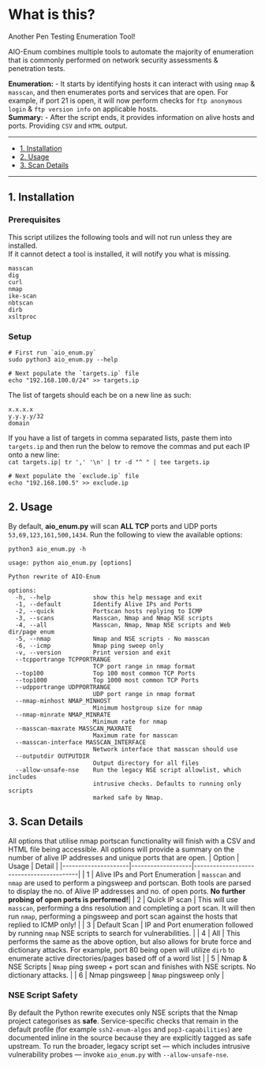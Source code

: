 # What is this? 
Another Pen Testing Enumeration Tool!

AIO-Enum combines multiple tools to automate the majority of enumeration that is commonly performed on network security assessments & penetration tests.  

**Enumeration:** - It starts by identifying hosts it can interact with using `nmap` & `masscan`, and then enumerates ports and services that are open. For example, if port 21 is open, it will now perform checks for `ftp anonymous login` & `ftp version info` on applicable hosts.  
**Summary:** - After the script ends, it provides information on alive hosts and ports. Providing `CSV` and `HTML` output.

---

- [1. Installation](#1-installation)
- [2. Usage](#2-usage)
- [3. Scan Details](#3-scan-details)

---

## 1. Installation

### Prerequisites
This script utilizes the following tools and will not run unless they are installed.  
If it cannot detect a tool is installed, it will notify you what is missing.
``` 
masscan
dig
curl
nmap
ike-scan
nbtscan
dirb
xsltproc
```
### Setup
```
# First run `aio_enum.py`
sudo python3 aio_enum.py --help
```
```
# Next populate the `targets.ip` file
echo "192.168.100.0/24" >> targets.ip
```
The list of targets should each be on a new line as such:  
```
x.x.x.x  
y.y.y.y/32  
domain  
```

If you have a list of targets in comma separated lists, paste them into `targets.ip` and then run the below to remove the commas and put each IP onto a new line:  
`cat targets.ip| tr ',' '\n' | tr -d "^ " | tee targets.ip`

```
# Next populate the `exclude.ip` file
echo "192.168.100.5" >> exclude.ip
```

## 2. Usage
By default, **aio_enum.py** will scan **ALL TCP** ports and UDP ports `53,69,123,161,500,1434`.
Run the following to view the available options:
```
python3 aio_enum.py -h
```
```
usage: python aio_enum.py [options]

Python rewrite of AIO-Enum

options:
  -h, --help            show this help message and exit
  -1, --default         Identify Alive IPs and Ports
  -2, --quick           Portscan hosts replying to ICMP
  -3, --scans           Masscan, Nmap and Nmap NSE scripts
  -4, --all             Masscan, Nmap, Nmap NSE scripts and Web dir/page enum
  -5, --nmap            Nmap and NSE scripts - No masscan
  -6, --icmp            Nmap ping sweep only
  -v, --version         Print version and exit
  --tcpportrange TCPPORTRANGE
                        TCP port range in nmap format
  --top100              Top 100 most common TCP Ports
  --top1000             Top 1000 most common TCP Ports
  --udpportrange UDPPORTRANGE
                        UDP port range in nmap format
  --nmap-minhost NMAP_MINHOST
                        Minimum hostgroup size for nmap
  --nmap-minrate NMAP_MINRATE
                        Minimum rate for nmap
  --masscan-maxrate MASSCAN_MAXRATE
                        Maximum rate for masscan
  --masscan-interface MASSCAN_INTERFACE
                        Network interface that masscan should use
  --outputdir OUTPUTDIR
                        Output directory for all files
  --allow-unsafe-nse    Run the legacy NSE script allowlist, which includes
                        intrusive checks. Defaults to running only scripts
                        marked safe by Nmap.
```


## 3. Scan Details
All options that utilise nmap portscan functionality will finish with a CSV and HTML file being accessible.
All options will provide a summary on the number of alive IP addresses and unique ports that are open.
|              Option | Usage            | Detail                           |
|---------------------|-------------------|-----------------------------------------|
|  1  | Alive IPs and Port Enumeration  |  `masscan` and `nmap` are used to perform a pingsweep and portscan. Both tools are parsed to display the no. of Alive IP addresses and no. of open ports. **No further probing of open ports is performed!**|
|  2 | Quick IP scan                   |  This will use `masscan`, performing a dns resolution and completing a port scan. It will then run `nmap`, performing a pingsweep and port scan against the hosts that replied to ICMP only! |
|  3 | Default Scan    |  IP and Port enumeration followed by running `nmap` NSE scripts to search for vulnerabilities. |
|  4 | All                 |  This performs the same as the above option, but also allows for brute force and dictionary attacks. For example, port 80 being open will utilize `dirb` to enumerate active directories/pages based off of a word list |
|  5 | Nmap & NSE Scripts              |  `Nmap` ping sweep + port scan and finishes with NSE scripts. No dictionary attacks. |
|  6 | Nmap pingsweep                  |  `Nmap` pingsweep only |

### NSE Script Safety

By default the Python rewrite executes only NSE scripts that the Nmap project
categorises as **safe**. Service-specific checks that remain in the default
profile (for example `ssh2-enum-algos` and `pop3-capabilities`) are documented
inline in the source because they are explicitly tagged as safe upstream. To run
the broader, legacy script set — which includes intrusive vulnerability probes —
invoke `aio_enum.py` with `--allow-unsafe-nse`.
